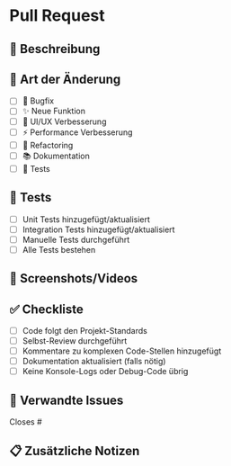 # Pull Request

## 📝 Beschreibung

<!-- Beschreibe kurz, was in diesem PR geändert wird -->

## 🎯 Art der Änderung

- [ ] 🐛 Bugfix
- [ ] ✨ Neue Funktion
- [ ] 💄 UI/UX Verbesserung
- [ ] ⚡ Performance Verbesserung
- [ ] 🔧 Refactoring
- [ ] 📚 Dokumentation
- [ ] 🧪 Tests

## 🧪 Tests

- [ ] Unit Tests hinzugefügt/aktualisiert
- [ ] Integration Tests hinzugefügt/aktualisiert
- [ ] Manuelle Tests durchgeführt
- [ ] Alle Tests bestehen

## 📱 Screenshots/Videos

<!-- Füge Screenshots oder Videos hinzu, falls UI-Änderungen -->

## ✅ Checkliste

- [ ] Code folgt den Projekt-Standards
- [ ] Selbst-Review durchgeführt
- [ ] Kommentare zu komplexen Code-Stellen hinzugefügt
- [ ] Dokumentation aktualisiert (falls nötig)
- [ ] Keine Konsole-Logs oder Debug-Code übrig

## 🔗 Verwandte Issues

<!-- Verlinke zu relevanten Issues -->

Closes #<!-- Issue-Nummer -->

## 📋 Zusätzliche Notizen

<!-- Weitere wichtige Informationen für Reviewer -->

